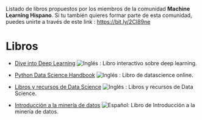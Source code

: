Listado de libros propuestos por los miembros de la comunidad **Machine Learning Hispano**. Si tu también quieres formar parte de esta comunidad, puedes unirte a través de este link : https://bit.ly/2CI89ne

# Libros

* [Dive into Deep Learning](http://d2l.ai/) ![Inglés](http://www.kreativekorp.com/lib/flags/gb.png) : Libro interactivo sobre deep learning.
* [Python Data Science Handbook](https://jakevdp.github.io/PythonDataScienceHandbook/) ![Inglés](http://www.kreativekorp.com/lib/flags/gb.png) : Libro de datascience online. 

* [Libros y recursos de Data Science](https://github.com/bulutyazilim/awesome-datascience) ![Inglés](http://www.kreativekorp.com/lib/flags/gb.png)
: Libros y recursos de Data Science. 

* [Introducción a la minería de datos](https://github.com/mariosky/databook) ![Español](http://www.kreativekorp.com/lib/flags/es.png): Libro de Introducción a la minería de datos.
